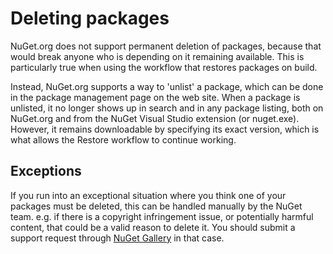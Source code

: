 # Deleting packages

NuGet.org does not support permanent deletion of packages, because that would break anyone who is depending on it
remaining available. This is particularly true when using the workflow that restores packages on build.

Instead, NuGet.org supports a way to 'unlist' a package, which can be done in the package management page on the
web site. When a package is unlisted, it no longer shows up in search and in any package listing, both on NuGet.org
and from the NuGet Visual Studio extension (or nuget.exe). However, it remains downloadable by specifying its exact
version, which is what allows the Restore workflow to continue working.


## Exceptions

If you run into an exceptional situation where you think one of your packages must be deleted, this can be handled
manually by the NuGet team. e.g. if there is a copyright infringement issue, or potentially harmful content, that could be a valid reason to delete it. You should submit a support request through [NuGet Gallery](http://www.nuget.org) in that case.